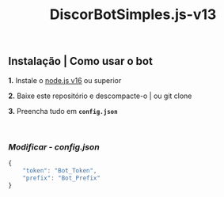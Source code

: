 <h1 align="center">
DiscorBotSimples.js-v13</h1><br/>


## **Instalação | Como usar o bot**

 **1.**  Instale o [node.js v16](https://nodejs.org/en/) ou superior

 **2.** Baixe este repositório e descompacte-o | ou git clone
 
 **3.** Preencha tudo em **`config.json`**
 
 <br/>

### *Modificar - config.json*

```javascript
{
    "token": "Bot_Token",
    "prefix": "Bot_Prefix"
}        
```
<br/>

